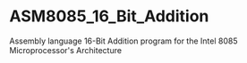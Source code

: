 # ASM8085_16_Bit_Addition
Assembly language 16-Bit Addition program for the Intel 8085 Microprocessor's Architecture
